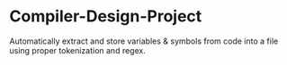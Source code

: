 # Compiler-Design-Project
Automatically extract and store variables &amp; symbols from code into a file using proper tokenization and regex.
